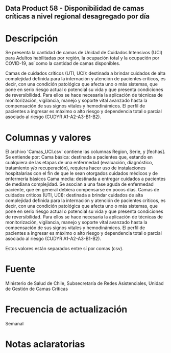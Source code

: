 Data Product 58 - Disponibilidad de camas críticas a nivel regional desagregado por día
---------------

# Descripción
Se presenta la cantidad de camas de Unidad de Cuidados Intensivos (UCI) para Adultos habilitadas por región, la ocupación total y la ocupación por COVID-19, así como la cantidad de camas disponibles.

Camas de cuidados críticos (UTI, UCI): destinada a brindar cuidados de alta complejidad definida para la internación y atención de pacientes críticos, es decir, con una condición patológica que afecta uno o más sistemas, que pone en serio riesgo actual o potencial su vida y que presenta condiciones de reversibilidad. Para ellos se hace necesaria la aplicación de técnicas de monitorización, vigilancia, manejo y soporte vital avanzado hasta la compensación de sus signos vitales y hemodinámicos. El perfil de pacientes a ingresar es máximo o alto riesgo y dependencia total o parcial asociado al riesgo (CUDYR A1-A2-A3-B1-B2). 


# Columnas y valores
El archivo 'Camas_UCI.csv' contiene las columnas Region, Serie, y [fechas].
Se entiende por:
Cama básica: destinada a pacientes que, estando en cualquiera de las etapas de una enfermedad (evaluación, diagnóstico, 
tratamiento y/o recuperación), requiera hacer uso de instalaciones hospitalarias con el fin de que le sean otorgados 
cuidados médicos y de enfermería básicos
Cama media: destinada a entregar cuidados a pacientes de mediana complejidad. Se asocian a una fase aguda de enfermedad 
paciente, que en general debiera compensarse en pocos días.
Camas de cuidados críticos (UTI, UCI): destinada a brindar cuidados de alta complejidad definida para la 
internación y atención de pacientes críticos, es decir, con una condición patológica que afecta uno o más sistemas, que 
pone en serio riesgo actual o potencial su vida y que presenta condiciones de reversibilidad. Para ellos se hace 
necesaria la aplicación de técnicas de monitorización, vigilancia, manejo y soporte vital avanzado hasta la 
compensación de sus signos vitales y hemodinámicos. El perfil de pacientes a ingresar es máximo o alto riesgo y 
dependencia total o parcial asociado al riesgo (CUDYR A1-A2-A3-B1-B2).

Estos valores están separados entre sí por comas (csv).

# Fuente
Ministerio de Salud de Chile, Subsecretaría de Redes Asistenciales, Unidad de Gestión de Camas Críticas

# Frecuencia de actualización

Semanal

# Notas aclaratorias

